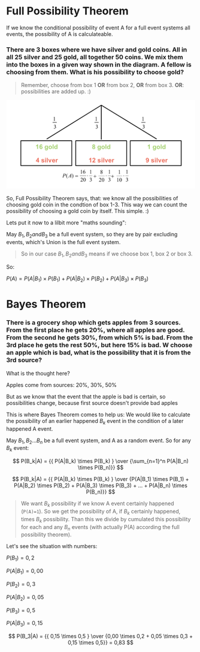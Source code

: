 # Full Possibility Theorem

If we know the conditional possibility of event A for a full event systems all events, the possibility of A is calculateable.

### There are 3 boxes where we have silver and gold coins. All in all 25 silver and 25 gold, all together 50 coins. We mix them into the boxes in a given way shown in the diagram. A fellow is choosing from them. What is his possibility to choose gold?

> Remember, choose from box 1 **OR** from box 2, **OR** from box 3. **OR**: possibilities are added up. :)

![Singly Linked list insert 4](https://github.com/ernestdolog/probability-theory/blob/main/assets/bayes_theorem.png)

So, Full Possibility Theorem says, that: we know all the possibilities of choosing gold coin in the condtion of box 1-3. This way we can count the possibility of choosing a gold coin by itself. This simple. :)

Lets put it now to a lilbit more "maths sounding":

May $B_1, B_2 and B_3$ be a full event system, so they are by pair excluding events, which's Union is the full event system.

> So in our case $B_1, B_2 and B_3$ means if we choose box 1, box 2 or box 3.

So:

$P(A) = P(A|B_1) \times P(B_1) + P(A|B_2) \times P(B_2) + P(A|B_3) \times P(B_3)$

# Bayes Theorem

### There is a grocery shop which gets apples from 3 sources. From the first place he gets 20%, where all apples are good. From the second he gets 30%, from which 5% is bad. From the 3rd place he gets the rest 50%, but here 15% is bad. W choose an apple which is bad, what is the possibility that it is from the 3rd source?

What is the thought here?

Apples come from sources: 20%, 30%, 50%

But as we know that the event that the apple is bad is certain, so possibilities change, because first source doesn't provide bad apples

This is where Bayes Theorem comes to help us: We would like to calculate the possibility of an earlier happened $B_k$ event in the condition of a later happened A event.

May $B_1, B_2 ... B_n$ be a full event system, and A as a random event. So for any $B_k$ event:

$$ P(B_k|A) = {{ P(A|B_k) \times P(B_k) } \over {\sum_{n=1}^n P(A|B_n) \times P(B_n)}} $$

$$ P(B_k|A) = {{ P(A|B_k) \times P(B_k) } \over {P(A|B_1) \times P(B_1) + P(A|B_2) \times P(B_2) + P(A|B_3) \times P(B_3) + ... + P(A|B_n) \times P(B_n)}} $$

> We want $B_k$ possibility if we know A event certainly happened (`P(A)=1`). So we get the possibility of A, if $B_k$ certainly happened, times $B_k$ possibility. Than this we divide by cumulated this possibility for each and any $B_n$ events (with actually P(A) according the full possibility theorem).

Let's see the situation with numbers:

$P(B_1) = 0,2$

$P(A|B_1) = 0,00$

$P(B_2) = 0,3$

$P(A|B_2) = 0,05$

$P(B_3) = 0,5$

$P(A|B_3) = 0,15$

$$ P(B_3|A) = {{ 0,15 \times 0,5 } \over {0,00 \times 0,2 + 0,05 \times 0,3 + 0,15 \times 0,5}} = 0,83 $$